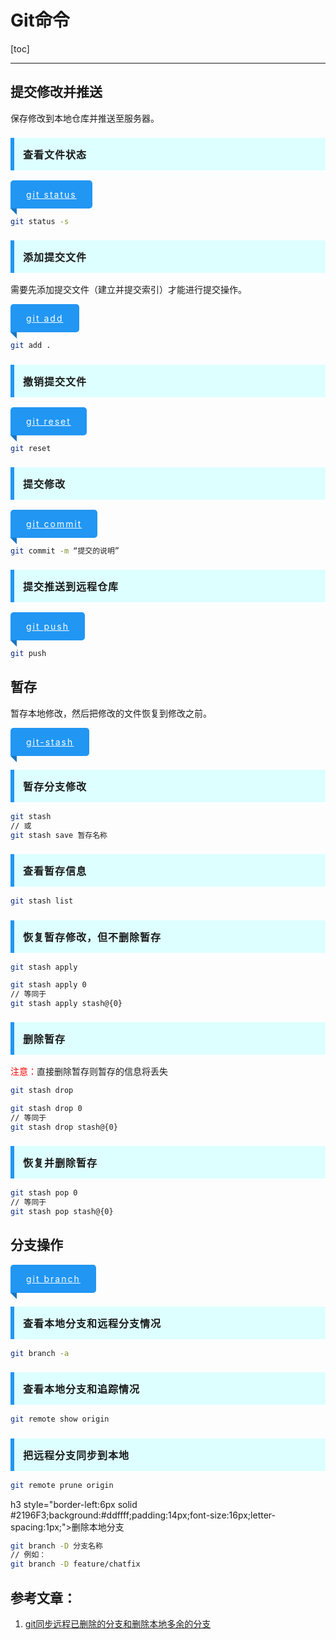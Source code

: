 # Git命令

[toc]

---

## 提交修改并推送

保存修改到本地仓库并推送至服务器。

<h3 style="border-left:6px solid #2196F3;background:#ddffff;padding:14px;font-size:16px;letter-spacing:1px;">查看文件状态</h3>

<div style="display:inline-block;position:relative;background:#2196F3;color:white;text-align:center;padding: 0px 25px;            height:45px;line-height:45px;border-radius:5px 5px 5px 0px;letter-spacing:2px;">
        <div><a style="color:white;" href="https://git-scm.com/docs/git-status">git status</a></div>
        <div style="width:0px;height:0px;position: absolute;border:5px solid transparent;border-top:5px solid #1a76c0;            border-right:5px solid #1a76c0;left: 0px;bottom: -10px;"></div>
    </div>
<p></p>


 ```bash
git status -s
 ```



<h3 style="border-left:6px solid #2196F3;background:#ddffff;padding:14px;font-size:16px;letter-spacing:1px;">添加提交文件</h3>

需要先添加提交文件（建立并提交索引）才能进行提交操作。

<div style="display:inline-block;position:relative;background:#2196F3;color:white;text-align:center;padding: 0px 25px;            height:45px;line-height:45px;border-radius:5px 5px 5px 0px;letter-spacing:2px;">
        <div><a style="color:white;" href="https://git-scm.com/docs/git-add">git add</a></div>
        <div style="width:0px;height:0px;position: absolute;border:5px solid transparent;border-top:5px solid #1a76c0;            border-right:5px solid #1a76c0;left: 0px;bottom: -10px;"></div>
    </div>
<div></div>


```bash
git add .
```



<h3 style="border-left:6px solid #2196F3;background:#ddffff;padding:14px;font-size:16px;letter-spacing:1px;">撤销提交文件</h3>

<div style="display:inline-block;position:relative;background:#2196F3;color:white;text-align:center;padding: 0px 25px;            height:45px;line-height:45px;border-radius:5px 5px 5px 0px;letter-spacing:2px;">
        <div><a style="color:white;" href="https://git-scm.com/docs/git-reset">git reset</a></div>
        <div style="width:0px;height:0px;position: absolute;border:5px solid transparent;border-top:5px solid #1a76c0;            border-right:5px solid #1a76c0;left: 0px;bottom: -10px;"></div>
    </div>



```bash
git reset
```



<h3 style="border-left:6px solid #2196F3;background:#ddffff;padding:14px;font-size:16px;letter-spacing:1px;">提交修改</h3>

<div style="display:inline-block;position:relative;background:#2196F3;color:white;text-align:center;padding: 0px 25px;            height:45px;line-height:45px;border-radius:5px 5px 5px 0px;letter-spacing:2px;">
        <div><a style="color:white;" href="https://git-scm.com/docs/git-commit">git commit</a></div>
        <div style="width:0px;height:0px;position: absolute;border:5px solid transparent;border-top:5px solid #1a76c0;            border-right:5px solid #1a76c0;left: 0px;bottom: -10px;"></div>
    </div>



```bash
git commit -m “提交的说明”
```



<h3 style="border-left:6px solid #2196F3;background:#ddffff;padding:14px;font-size:16px;letter-spacing:1px;">提交推送到远程仓库</h3>

<div style="display:inline-block;position:relative;background:#2196F3;color:white;text-align:center;padding: 0px 25px;            height:45px;line-height:45px;border-radius:5px 5px 5px 0px;letter-spacing:2px;">
        <div><a style="color:white;" href="https://git-scm.com/docs/git-push">git push</a></div>
        <div style="width:0px;height:0px;position: absolute;border:5px solid transparent;border-top:5px solid #1a76c0;            border-right:5px solid #1a76c0;left: 0px;bottom: -10px;"></div>
    </div>



```bash
git push
```




## 暂存

暂存本地修改，然后把修改的文件恢复到修改之前。

<div style="display:inline-block;position:relative;background:#2196F3;color:white;text-align:center;padding: 0px 25px;            height:45px;line-height:45px;border-radius:5px 5px 5px 0px;letter-spacing:2px;">
        <div><a style="color:white;" href="https://git-scm.com/docs/git-stash">git-stash</a></div>
        <div style="width:0px;height:0px;position: absolute;border:5px solid transparent;border-top:5px solid #1a76c0;            border-right:5px solid #1a76c0;left: 0px;bottom: -10px;"></div>
    </div>



<h3 style="border-left:6px solid #2196F3;background:#ddffff;padding:14px;font-size:16px;letter-spacing:1px;">暂存分支修改</h3>


```bash
git stash
// 或
git stash save 暂存名称
```



<h3 style="border-left:6px solid #2196F3;background:#ddffff;padding:14px;font-size:16px;letter-spacing:1px;">查看暂存信息</h3>

```bash
git stash list
```



<h3 style="border-left:6px solid #2196F3;background:#ddffff;padding:14px;font-size:16px;letter-spacing:1px;">恢复暂存修改，但不删除暂存</h3>

```bash
git stash apply
```

```bash
git stash apply 0 
// 等同于
git stash apply stash@{0}
```



<h3 style="border-left:6px solid #2196F3;background:#ddffff;padding:14px;font-size:16px;letter-spacing:1px;">删除暂存</h3>

<span style="color:red;">注意：</span>直接删除暂存则暂存的信息将丢失

```bash
git stash drop
```

```bash
git stash drop 0
// 等同于
git stash drop stash@{0}
```



<h3 style="border-left:6px solid #2196F3;background:#ddffff;padding:14px;font-size:16px;letter-spacing:1px;">恢复并删除暂存</h3>


```bash
git stash pop 0
// 等同于
git stash pop stash@{0}
```



## 分支操作

<div style="display:inline-block;position:relative;background:#2196F3;color:white;text-align:center;padding: 0px 25px;            height:45px;line-height:45px;border-radius:5px 5px 5px 0px;letter-spacing:2px;">
        <div><a style="color:white;" href="https://git-scm.com/docs/git-branch">git branch</a></div>
        <div style="width:0px;height:0px;position: absolute;border:5px solid transparent;border-top:5px solid #1a76c0;            border-right:5px solid #1a76c0;left: 0px;bottom: -10px;"></div>
    </div>

<h3 style="border-left:6px solid #2196F3;background:#ddffff;padding:14px;font-size:16px;letter-spacing:1px;">查看本地分支和远程分支情况</h3>


```bash
git branch -a
```



<h3 style="border-left:6px solid #2196F3;background:#ddffff;padding:14px;font-size:16px;letter-spacing:1px;">查看本地分支和追踪情况</h3>


```bash
git remote show origin
```



<h3 style="border-left:6px solid #2196F3;background:#ddffff;padding:14px;font-size:16px;letter-spacing:1px;">把远程分支同步到本地</h3>


```bash
git remote prune origin
```



h3 style="border-left:6px solid #2196F3;background:#ddffff;padding:14px;font-size:16px;letter-spacing:1px;">删除本地分支</h3>


```bash
git branch -D 分支名称
// 例如：
git branch -D feature/chatfix
```



## 参考文章：

1. [git同步远程已删除的分支和删除本地多余的分支](https://www.cnblogs.com/saysmy/p/9166331.html)











